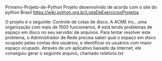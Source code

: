 Primeiro-Projeto-de-Python
Projeto desenvolvido de acordo com o site do python Brasil https://wiki.python.org.br/ListaDeExerciciosProjetos

O projeto é o seguinte: Controle de cotas de disco. A ACME Inc., uma organização com mais de 1500 funcionários, # está tendo problemas de espaço em disco no seu servidor de arquivos. Para tentar resolver este problema, o Administrador de Rede precisa saber qual o espaço em disco ocupado pelas contas dos usuários, e identificar os usuários com maior espaço ocupado. Através de um aplicativo baixado da Internet, ele conseguiu gerar o seguinte arquivo, chamado relatorio.txt
